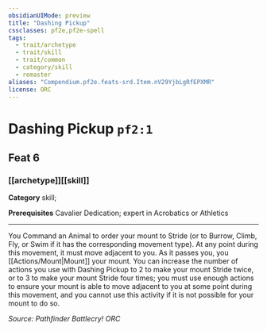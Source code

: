 ```yaml
---
obsidianUIMode: preview
title: "Dashing Pickup"
cssclasses: pf2e,pf2e-spell
tags:
  - trait/archetype
  - trait/skill
  - trait/common
  - category/skill
  - remaster
aliases: "Compendium.pf2e.feats-srd.Item.nV29YjbLgRfEPXMR"
license: ORC
---
```

# Dashing Pickup `pf2:1`
## Feat 6
### [[archetype]][[skill]]

**Category** skill; 



**Prerequisites** Cavalier Dedication; expert in Acrobatics or Athletics
* * *
You Command an Animal to order your mount to Stride (or to Burrow, Climb, Fly, or Swim if it has the corresponding movement type). At any point during this movement, it must move adjacent to you. As it passes you, you [[Actions/Mount|Mount]] your mount. You can increase the number of actions you use with Dashing Pickup to 2 to make your mount Stride twice, or to 3 to make your mount Stride four times; you must use enough actions to ensure your mount is able to move adjacent to you at some point during this movement, and you cannot use this activity if it is not possible for your mount to do so.

*Source: Pathfinder Battlecry!*
*ORC*